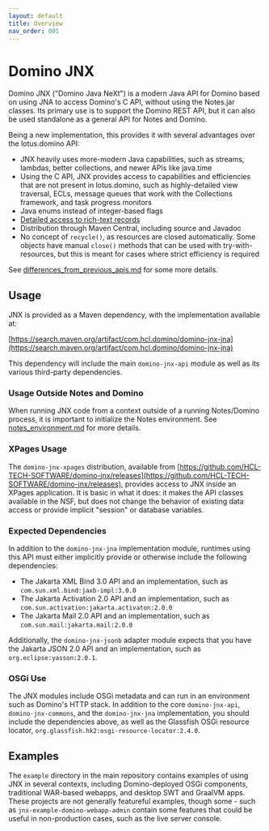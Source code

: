 ```yaml
---
layout: default
title: Overview
nav_order: 001
---
```

# Domino JNX

Domino JNX ("Domino Java NeXt") is a modern Java API for Domino based on using JNA to access Domino's C API, without using the Notes.jar classes. Its primary use is to support the Domino REST API, but it can also be used standalone as a general API for Notes and Domino.

Being a new implementation, this provides it with several advantages over the lotus.domino API:

- JNX heavily uses more-modern Java capabilities, such as streams, lambdas, better collections, and newer APIs like java.time
- Using the C API, JNX provides access to capabilities and efficiencies that are not present in lotus.domino, such as highly-detailed view traversal, ECLs, message queues that work with the Collections framework, and task progress monitors
- Java enums instead of integer-based flags
- [Detailed access to rich-text records](rich_text.md)
- Distribution through Maven Central, including source and Javadoc
- No concept of `recycle()`, as resources are closed automatically. Some objects have manual `close()` methods that can be used with try-with-resources, but this is meant for cases where strict efficiency is required

See [differences_from_previous_apis.md](differences_from_previous_apis.md) for some more details.

## Usage

JNX is provided as a Maven dependency, with the implementation available at:

[https://search.maven.org/artifact/com.hcl.domino/domino-jnx-jna](https://search.maven.org/artifact/com.hcl.domino/domino-jnx-jna)

This dependency will include the main `domino-jnx-api` module as well as its various third-party dependencies.

### Usage Outside Notes and Domino

When running JNX code from a context outside of a running Notes/Domino process, it is important to initialize the Notes environment. See [notes_environment.md](notes_environment.md) for more details.

### XPages Usage

The `domino-jnx-xpages` distribution, available from [https://github.com/HCL-TECH-SOFTWARE/domino-jnx/releases](https://github.com/HCL-TECH-SOFTWARE/domino-jnx/releases), provides access to JNX inside an XPages application. It is basic in what it does: it makes the API classes available in the NSF, but does not change the behavior of existing data access or provide implicit "session" or database variables.

### Expected Dependencies

In addition to the `domino-jnx-jna` implementation module, runtimes using this API must either implicitly provide
or otherwise include the following dependencies:

* The Jakarta XML Bind 3.0 API and an implementation, such as `com.sun.xml.bind:jaxb-impl:3.0.0`
* The Jakarta Activation 2.0 API and an implementation, such as `com.sun.activation:jakarta.activaton:2.0.0`
* The Jakarta Mail 2.0 API and an implementation, such as `com.sun.mail:jakarta.mail:2.0.0`

Additionally, the `domino-jnx-jsonb` adapter module expects that you have the Jakarta JSON 2.0 API and
an implementation, such as `org.eclipse:yasson:2.0.1`.

### OSGi Use

The JNX modules include OSGi metadata and can run in an environment such as Domino's HTTP stack. In addition to the core `domino-jnx-api`, `domino-jnx-commons`, and the `domino-jnx-jna` implementation, you should include the dependencies above, as well as the Glassfish OSGi resource locator, `org.glassfish.hk2:osgi-resource-locator:2.4.0`.

## Examples

The `example` directory in the main repository contains examples of using JNX in several contexts, including Domino-deployed OSGi components, traditional WAR-based webapps, and desktop SWT and GraalVM apps. These projects are not generally featureful examples, though some - such as `jnx-example-domino-webapp-admin` contain some features that could be useful in non-production cases, such as the live server console.